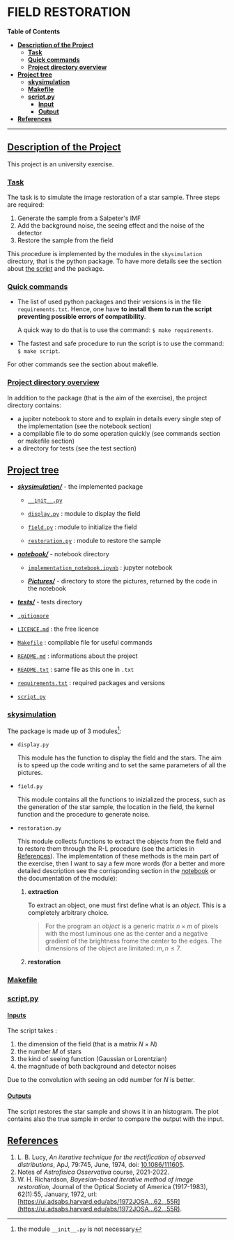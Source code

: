 # FIELD RESTORATION

**Table of Contents**<a id='toc0_'></a> 

- [**Description of the Project**](#toc1_)
    - [**Task**](#toc1_1_)
    - [**Quick commands**](#toc1_2_)
    - [**Project directory overview**](#toc1_3_)
- [**Project tree**](#toc2_)
    - [**skysimulation**](#toc2_1_)
    - [**Makefile**](#toc2_2_)
    - [**script.py**](#toc2_3_)
        - [**Input**](#toc2_3_1)
        - [**Output**](#toc2_3_2)
- [**References**](#toc_)
---

## <a id='toc1_'></a>[Description of the Project](#toc0_)

This project is an university exercise. 

### <a id='toc1_1_'></a>[Task](#toc0_)
The task is to simulate the image restoration of a star sample. Three steps are required:

1. Generate the sample from a Salpeter's IMF
2. Add the background noise, the seeing effect and the noise of the detector
3. Restore the sample from the field

This procedure is implemented by the modules in the `skysimulation` directory, that is the python package. To have more details see the section about [<u>the script</u>](#toc2_4_) and the package.

### <a id='toc1_2_'></a>[Quick commands](#toc0_)

- The list of used python packages and their versions is in the file `requirements.txt`. Hence, one have **to install them to run the script preventing possible errors of compatibility**.
    
    A quick way to do that is to use the command: `$ make requirements`.

- The fastest and safe procedure to run the script is to use the command: `$ make script`.

For other commands see the section about makefile.


### <a id='toc1_3_'></a>[Project directory overview](#toc0_)
In addition to the package (that is the aim of the exercise), the project directory contains:

- a jupiter notebook to store and to explain in details every single step of the implementation (see the notebook section)
- a compilable file to do some operation quickly (see commands section or makefile section)
- a directory for tests (see the test section)



## <a id='toc2_'></a>[Project tree](#toc0_)

- [***skysimulation/***](skysimulation) - the implemented package

    - [`__init__.py`](skysimulation/__init__.py)

    - [`display.py`](skysimulation/display.py) : module to display the field

    - [`field.py`](skysimulation/field.py) : module to initialize the field

    - [`restoration.py`](skysimulation/restoration.py) : module to restore the sample

- [***notebook/***](notebook) - notebook directory

    - [`implementation_notebook.ipynb`](notebook/implementation_notebook.ipynb) : jupyter notebook
    
    - [***Pictures/***](notebook/Pictures) - directory to store the pictures, returned by the code in the notebook

- [***tests/***](tests) - tests directory

- [`.gitignore`](.gitignore)

- [`LICENCE.md`](LICENCE.md) : the free licence

- [`Makefile`](Makefile) : compilable file for useful commands

- [`README.md`](README.md) : informations about the project 

- [`README.txt`](README.txt) : same file as this one in `.txt`

- [`requirements.txt`](requirements.txt) : required packages and versions

- [`script.py`](script.py)

### <a id='toc2_1'></a>[skysimulation](#toc0_)

The package is made up of 3 modules[^1]:

- `display.py`

    This module has the function to display the field and the stars. The aim is to speed up the code writing and to set the same parameters of all the pictures.

- `field.py`

    This module contains all the functions to inizialized the process, such as the generation of the star sample, the location in the field, the kernel function and the procedure to generate noise.

- `restoration.py`

    This module collects functions to extract the objects from the field and to restore them through the R-L procedure (see the articles in [References](#toc)). The implementation of these methods is the main part of the exercise, then I want to say a few more words (for a better and more detailed description see the corrisponding section in the [notebook](notebook/implementation_notebook.ipynb) or the documentation of the module):
    
    1. **extraction**
    
        To extract an object, one must first define what is an _object_.  This is a completely arbitrary choice. 
        
        > For the program an _object_ is a generic matrix $n\times m$ of pixels with the most luminous one as the center and a negative gradient of the brightness frome the center to the edges. The dimensions of the object are limitated: $m,n \leq 7$. 
        
        

    1. **restoration**


[^1]: the module `__init__.py` is not necessary

### <a id='toc2_2_'></a>[Makefile](#toc0_)

### <a id='toc2_3_'></a>[script.py](#toc0_)

#### <a id='toc2_3_1_'></a>[Inputs](#toc0_)

The script takes :

1. the dimension of the field (that is a matrix $N \times N$)
1. the number $M$ of stars 
1. the kind of seeing function (Gaussian or Lorentzian)
1. the magnitude of both background and detector noises

Due to the convolution with seeing an odd number for $N$ is better.

#### <a id='toc2_3_2_'></a>[Outputs](#toc0_)

The script restores the star sample and shows it in an histogram. The plot contains also the true sample in order to compare the output with the input.  


## [References](#toc0_)

1. L. B. Lucy, _An iterative technique for the rectification of observed distributions_, ApJ, 79:745, June, 1974, doi: [10.1086/111605](https://ui.adsabs.harvard.edu/link_gateway/1974AJ.....79..745L/doi:10.1086/111605).
2. Notes of _Astrofisica Osservativa_ course, 2021-2022.
3. W. H. Richardson, _Bayesian-based iterative method of image restoration_, Journal of the Optical Society of America (1917-1983), 62(1):55, January, 1972, url: [https://ui.adsabs.harvard.edu/abs/1972JOSA...62...55R](https://ui.adsabs.harvard.edu/abs/1972JOSA...62...55R).


